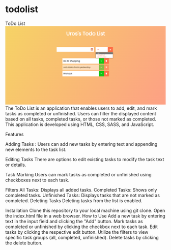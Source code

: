 # todolist
ToDo List
![Design preview](./todo.png)
The ToDo List is an application that enables users to add, edit, and mark tasks as completed or unfinished. 
Users can filter the displayed content based on all tasks, completed tasks, or those not marked as completed. This application is developed using HTML, CSS, SASS, and JavaScript.

Features

Adding Tasks :
Users can add new tasks by entering text and appending new elements to the task list.

Editing Tasks
There are options to edit existing tasks to modify the task text or details.

Task Marking
Users can mark tasks as completed or unfinished using checkboxes next to each task.

Filters
All Tasks: Displays all added tasks.
Completed Tasks: Shows only completed tasks.
Unfinished Tasks: Displays tasks that are not marked as completed.
Deleting Tasks
Deleting tasks from the list is enabled.

Installation
Clone this repository to your local machine using git clone.
Open the index.html file in a web browser.
How to Use
Add a new task by entering text in the input field and clicking the "Add" button.
Mark tasks as completed or unfinished by clicking the checkbox next to each task.
Edit tasks by clicking the respective edit button.
Utilize the filters to view specific task groups (all, completed, unfinished).
Delete tasks by clicking the delete button.
